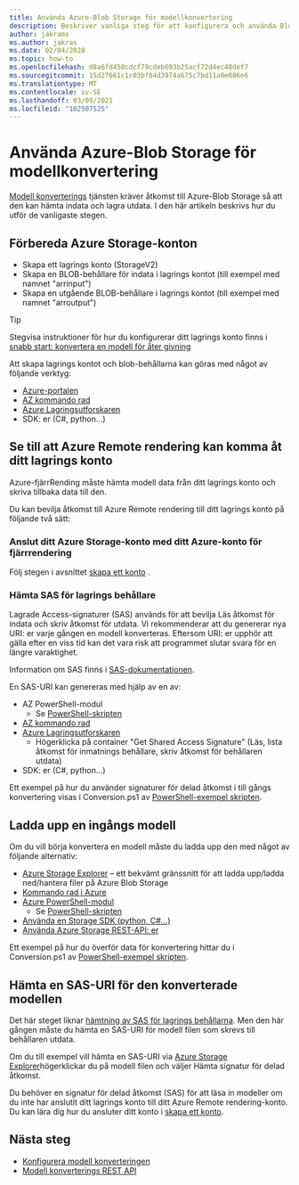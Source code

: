 ```yaml
---
title: Använda Azure-Blob Storage för modellkonvertering
description: Beskriver vanliga steg för att konfigurera och använda Blob Storage för modell konvertering.
author: jakrams
ms.author: jakras
ms.date: 02/04/2020
ms.topic: how-to
ms.openlocfilehash: d8a6fd458cdcf79cdeb693b25acf72d4ec48def7
ms.sourcegitcommit: 15d27661c1c03bf84d3974a675c7bd11a0e086e6
ms.translationtype: MT
ms.contentlocale: sv-SE
ms.lasthandoff: 03/09/2021
ms.locfileid: "102507525"
---
```

# <a name="use-azure-blob-storage-for-model-conversion"></a>Använda Azure-Blob Storage för modellkonvertering

[Modell konverterings](model-conversion.md) tjänsten kräver åtkomst till Azure-Blob Storage så att den kan hämta indata och lagra utdata. I den här artikeln beskrivs hur du utför de vanligaste stegen.

## <a name="prepare-azure-storage-accounts"></a>Förbereda Azure Storage-konton

- Skapa ett lagrings konto (StorageV2)
- Skapa en BLOB-behållare för indata i lagrings kontot (till exempel med namnet "arrinput")
- Skapa en utgående BLOB-behållare i lagrings kontot (till exempel med namnet "arroutput")

> [!TIP]
> Stegvisa instruktioner för hur du konfigurerar ditt lagrings konto finns i [snabb start: konvertera en modell för åter givning](../../quickstarts/convert-model.md)

Att skapa lagrings kontot och blob-behållarna kan göras med något av följande verktyg:

- [Azure-portalen](https://portal.azure.com)
- [AZ kommando rad](/cli/azure/install-azure-cli)
- [Azure Lagringsutforskaren](https://azure.microsoft.com/features/storage-explorer/)
- SDK: er (C#, python...)

## <a name="ensure-azure-remote-rendering-can-access-your-storage-account"></a>Se till att Azure Remote rendering kan komma åt ditt lagrings konto

Azure-fjärrRending måste hämta modell data från ditt lagrings konto och skriva tillbaka data till den.

Du kan bevilja åtkomst till Azure Remote rendering till ditt lagrings konto på följande två sätt:

### <a name="connect-your-azure-storage-account-with-your-azure-remote-rendering-account"></a>Anslut ditt Azure Storage-konto med ditt Azure-konto för fjärrrendering

Följ stegen i avsnittet [skapa ett konto](../create-an-account.md#link-storage-accounts) .

### <a name="retrieve-sas-for-the-storage-containers"></a>Hämta SAS för lagrings behållare

Lagrade Access-signaturer (SAS) används för att bevilja Läs åtkomst för indata och skriv åtkomst för utdata. Vi rekommenderar att du genererar nya URI: er varje gången en modell konverteras. Eftersom URI: er upphör att gälla efter en viss tid kan det vara risk att programmet slutar svara för en längre varaktighet.

Information om SAS finns i [SAS-dokumentationen](../../../storage/common/storage-sas-overview.md).

En SAS-URI kan genereras med hjälp av en av:

- AZ PowerShell-modul
  - Se [PowerShell-skripten](../../samples/powershell-example-scripts.md)
- [AZ kommando rad](/cli/azure/install-azure-cli)
- [Azure Lagringsutforskaren](https://azure.microsoft.com/features/storage-explorer/)
  - Högerklicka på container "Get Shared Access Signature" (Läs, lista åtkomst för inmatnings behållare, skriv åtkomst för behållaren utdata)
- SDK: er (C#, python...)

Ett exempel på hur du använder signaturer för delad åtkomst i till gångs konvertering visas i Conversion.ps1 av [PowerShell-exempel skripten](../../samples/powershell-example-scripts.md#script-conversionps1).

## <a name="upload-an-input-model"></a>Ladda upp en ingångs modell

Om du vill börja konvertera en modell måste du ladda upp den med något av följande alternativ:

- [Azure Storage Explorer](https://azure.microsoft.com/features/storage-explorer/) – ett bekvämt gränssnitt för att ladda upp/ladda ned/hantera filer på Azure Blob Storage
- [Kommando rad i Azure](../../../storage/blobs/storage-quickstart-blobs-cli.md)
- [Azure PowerShell-modul](/powershell/azure/install-az-ps)
  - Se [PowerShell-skripten](../../samples/powershell-example-scripts.md)
- [Använda en Storage SDK (python, C#...)](../../../storage/index.yml)
- [Använda Azure Storage REST-API: er](/rest/api/storageservices/blob-service-rest-api)

Ett exempel på hur du överför data för konvertering hittar du i Conversion.ps1 av [PowerShell-exempel skripten](../../samples/powershell-example-scripts.md#script-conversionps1).

## <a name="get-a-sas-uri-for-the-converted-model"></a>Hämta en SAS-URI för den konverterade modellen

Det här steget liknar [hämtning av SAS för lagrings behållarna](#retrieve-sas-for-the-storage-containers). Men den här gången måste du hämta en SAS-URI för modell filen som skrevs till behållaren utdata.

Om du till exempel vill hämta en SAS-URI via [Azure Storage Explorer](https://azure.microsoft.com/features/storage-explorer/)högerklickar du på modell filen och väljer Hämta signatur för delad åtkomst.

Du behöver en signatur för delad åtkomst (SAS) för att läsa in modeller om du inte har anslutit ditt lagrings konto till ditt Azure Remote rendering-konto. Du kan lära dig hur du ansluter ditt konto i [skapa ett konto](../create-an-account.md#link-storage-accounts).

## <a name="next-steps"></a>Nästa steg

- [Konfigurera modell konverteringen](configure-model-conversion.md)
- [Modell konverterings REST API](conversion-rest-api.md)
